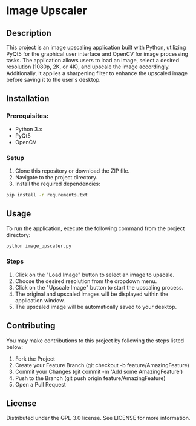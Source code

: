 # Image Upscaler

## Description
This project is an image upscaling application built with Python, utilizing PyQt5 for the graphical user interface and OpenCV for image processing tasks. The application allows users to load an image, select a desired resolution (1080p, 2K, or 4K), and upscale the image accordingly. Additionally, it applies a sharpening filter to enhance the upscaled image before saving it to the user's desktop.

## Installation
### Prerequisites:
- Python 3.x
- PyQt5
- OpenCV
### Setup
1. Clone this repository or download the ZIP file.
2. Navigate to the project directory.
3. Install the required dependencies:

```sh
pip install -r requrements.txt
```

## Usage
To run the application, execute the following command from the project directory:

```sh
python image_upscaler.py
```
### Steps
1. Click on the "Load Image" button to select an image to upscale.
2. Choose the desired resolution from the dropdown menu.
3. Click on the "Upscale Image" button to start the upscaling process.
4. The original and upscaled images will be displayed within the application window.
5. The upscaled image will be automatically saved to your desktop.

## Contributing
You may make contributions to this project by following the steps listed below:

1. Fork the Project
2. Create your Feature Branch (git checkout -b feature/AmazingFeature)
3. Commit your Changes (git commit -m 'Add some AmazingFeature')
4. Push to the Branch (git push origin feature/AmazingFeature)
5. Open a Pull Request

## License
Distributed under the GPL-3.0 license. See LICENSE for more information.